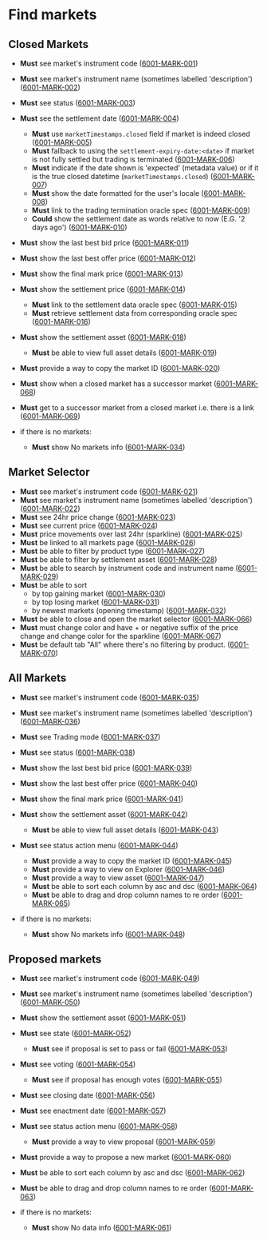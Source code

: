 # Find markets

## Closed Markets

- **Must** see market's instrument code (<a name="6001-MARK-001" href="#6001-MARK-001">6001-MARK-001</a>)
- **Must** see market's instrument name (sometimes labelled 'description') (<a name="6001-MARK-002" href="#6001-MARK-002">6001-MARK-002</a>)
- **Must** see status (<a name="6001-MARK-003" href="#6001-MARK-003">6001-MARK-003</a>)
- **Must** see the settlement date (<a name="6001-MARK-004" href="#6001-MARK-004">6001-MARK-004</a>)
  - **Must** use `marketTimestamps.closed` field if market is indeed closed (<a name="6001-MARK-005" href="#6001-MARK-005">6001-MARK-005</a>)
  - **Must** fallback to using the `settlement-expiry-date:<date>` if market is not fully settled but trading is terminated (<a name="6001-MARK-006" href="#6001-MARK-006">6001-MARK-006</a>)
  - **Must** indicate if the date shown is 'expected' (metadata value) or if it is the true closed datetime (`marketTimestamps.closed`) (<a name="6001-MARK-007" href="#6001-MARK-007">6001-MARK-007</a>)
  - **Must** show the date formatted for the user's locale (<a name="6001-MARK-008" href="#6001-MARK-008">6001-MARK-008</a>)
  - **Must** link to the trading termination oracle spec (<a name="6001-MARK-009" href="#6001-MARK-009">6001-MARK-009</a>)
  - **Could** show the settlement date as words relative to now (E.G. '2 days ago') (<a name="6001-MARK-010" href="#6001-MARK-010">6001-MARK-010</a>)
- **Must** show the last best bid price (<a name="6001-MARK-011" href="#6001-MARK-011">6001-MARK-011</a>)
- **Must** show the last best offer price (<a name="6001-MARK-012" href="#6001-MARK-012">6001-MARK-012</a>)
- **Must** show the final mark price (<a name="6001-MARK-013" href="#6001-MARK-013">6001-MARK-013</a>)
- **Must** show the settlement price (<a name="6001-MARK-014" href="#6001-MARK-014">6001-MARK-014</a>)
  - **Must** link to the settlement data oracle spec (<a name="6001-MARK-015" href="#6001-MARK-015">6001-MARK-015</a>)
  - **Must** retrieve settlement data from corresponding oracle spec (<a name="6001-MARK-016" href="#6001-MARK-016">6001-MARK-016</a>)
- **Must** show the settlement asset (<a name="6001-MARK-018" href="#6001-MARK-018">6001-MARK-018</a>)
  - **Must** be able to view full asset details (<a name="6001-MARK-019" href="#6001-MARK-019">6001-MARK-019</a>)
- **Must** provide a way to copy the market ID (<a name="6001-MARK-020" href="#6001-MARK-020">6001-MARK-020</a>)
- **Must** show when a closed market has a successor market (<a name="6001-MARK-068" href="#6001-MARK-068">6001-MARK-068</a>)
- **Must** get to a successor market from a closed market i.e. there is a link (<a name="6001-MARK-069" href="#6001-MARK-069">6001-MARK-069</a>)

- if there is no markets:
  - **Must** show No markets info (<a name="6001-MARK-034" href="#6001-MARK-034">6001-MARK-034</a>)

## Market Selector

- **Must** see market's instrument code (<a name="6001-MARK-021" href="#6001-MARK-021">6001-MARK-021</a>)
- **Must** see market's instrument name (sometimes labelled 'description') (<a name="6001-MARK-022" href="#6001-MARK-022">6001-MARK-022</a>)
- **Must** see 24hr price change (<a name="6001-MARK-023" href="#6001-MARK-023">6001-MARK-023</a>)
- **Must** see current price (<a name="6001-MARK-024" href="#6001-MARK-024">6001-MARK-024</a>)
- **Must** price movements over last 24hr (sparkline) (<a name="6001-MARK-025" href="#6001-MARK-025">6001-MARK-025</a>)
- **Must** be linked to all markets page (<a name="6001-MARK-026" href="#6001-MARK-026">6001-MARK-026</a>)
- **Must** be able to filter by product type (<a name="6001-MARK-027" href="#6001-MARK-027">6001-MARK-027</a>)
- **Must** be able to filter by settlement asset (<a name="6001-MARK-028" href="#6001-MARK-028">6001-MARK-028</a>)
- **Must** be able to search by instrument code and instrument name (<a name="6001-MARK-029" href="#6001-MARK-029">6001-MARK-029</a>)
- **Must** be able to sort
  - by top gaining market (<a name="6001-MARK-030" href="#6001-MARK-030">6001-MARK-030</a>)
  - by top losing market (<a name="6001-MARK-031" href="#6001-MARK-031">6001-MARK-031</a>)
  - by newest markets (opening timestamp) (<a name="6001-MARK-032" href="#6001-MARK-032">6001-MARK-032</a>)
- **Must** be able to close and open the market selector (<a name="6001-MARK-066" href="#6001-MARK-066">6001-MARK-066</a>)
- **Must** must change color and have + or negative suffix of the price change and change color for the sparkline (<a name="6001-MARK-067" href="#6001-MARK-067">6001-MARK-067</a>)
- **Must** be default tab "All" where there's no filtering by product. (<a name="6001-MARK-070" href="#6001-MARK-070">6001-MARK-070</a>)

## All Markets

- **Must** see market's instrument code (<a name="6001-MARK-035" href="#6001-MARK-035">6001-MARK-035</a>)
- **Must** see market's instrument name (sometimes labelled 'description') (<a name="6001-MARK-036" href="#6001-MARK-036">6001-MARK-036</a>)
- **Must** see Trading mode (<a name="6001-MARK-037" href="#6001-MARK-037">6001-MARK-037</a>)
- **Must** see status (<a name="6001-MARK-038" href="#6001-MARK-038">6001-MARK-038</a>)
- **Must** show the last best bid price (<a name="6001-MARK-039" href="#6001-MARK-039">6001-MARK-039</a>)
- **Must** show the last best offer price (<a name="6001-MARK-040" href="#6001-MARK-040">6001-MARK-040</a>)
- **Must** show the final mark price (<a name="6001-MARK-041" href="#6001-MARK-041">6001-MARK-041</a>)
- **Must** show the settlement asset (<a name="6001-MARK-042" href="#6001-MARK-042">6001-MARK-042</a>)
  - **Must** be able to view full asset details (<a name="6001-MARK-043" href="#6001-MARK-043">6001-MARK-043</a>)
- **Must** see status action menu (<a name="6001-MARK-044" href="#6001-MARK-044">6001-MARK-044</a>)

  - **Must** provide a way to copy the market ID (<a name="6001-MARK-045" href="#6001-MARK-045">6001-MARK-045</a>)
  - **Must** provide a way to view on Explorer (<a name="6001-MARK-046" href="#6001-MARK-046">6001-MARK-046</a>)
  - **Must** provide a way to view asset (<a name="6001-MARK-047" href="#6001-MARK-047">6001-MARK-047</a>)
  - **Must** be able to sort each column by asc and dsc (<a name="6001-MARK-064" href="#6001-MARK-064">6001-MARK-064</a>)
  - **Must** be able to drag and drop column names to re order (<a name="6001-MARK-065" href="#6001-MARK-065">6001-MARK-065</a>)

- if there is no markets:
  - **Must** show No markets info (<a name="6001-MARK-048" href="#6001-MARK-048">6001-MARK-048</a>)

## Proposed markets

- **Must** see market's instrument code (<a name="6001-MARK-049" href="#6001-MARK-049">6001-MARK-049</a>)
- **Must** see market's instrument name (sometimes labelled 'description') (<a name="6001-MARK-050" href="#6001-MARK-050">6001-MARK-050</a>)
- **Must** show the settlement asset (<a name="6001-MARK-051" href="#6001-MARK-051">6001-MARK-051</a>)
- **Must** see state (<a name="6001-MARK-052" href="#6001-MARK-052">6001-MARK-052</a>)
  - **Must** see if proposal is set to pass or fail (<a name="6001-MARK-053" href="#6001-MARK-053">6001-MARK-053</a>)
- **Must** see voting (<a name="6001-MARK-054" href="#6001-MARK-054">6001-MARK-054</a>)
  - **Must** see if proposal has enough votes (<a name="6001-MARK-055" href="#6001-MARK-055">6001-MARK-055</a>)
- **Must** see closing date (<a name="6001-MARK-056" href="#6001-MARK-056">6001-MARK-056</a>)
- **Must** see enactment date (<a name="6001-MARK-057" href="#6001-MARK-057">6001-MARK-057</a>)
- **Must** see status action menu (<a name="6001-MARK-058" href="#6001-MARK-058">6001-MARK-058</a>)
  - **Must** provide a way to view proposal (<a name="6001-MARK-059" href="#6001-MARK-059">6001-MARK-059</a>)
- **Must** provide a way to propose a new market (<a name="6001-MARK-060" href="#6001-MARK-060">6001-MARK-060</a>)
- **Must** be able to sort each column by asc and dsc (<a name="6001-MARK-062" href="#6001-MARK-062">6001-MARK-062</a>)
- **Must** be able to drag and drop column names to re order (<a name="6001-MARK-063" href="#6001-MARK-063">6001-MARK-063</a>)

- if there is no markets:
  - **Must** show No data info (<a name="6001-MARK-061" href="#6001-MARK-061">6001-MARK-061</a>)
